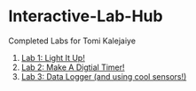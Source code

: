 # Interactive-Lab-Hub

Completed Labs for Tomi Kalejaiye
1. [Lab 1: Light It Up!](https://github.com/TomiKalejaiye/IDD-Fa18-Lab1)
2. [Lab 2: Make A Digtial Timer!](https://github.com/TomiKalejaiye/IDD-Fa19-Lab2)
3. [Lab 3: Data Logger (and using cool sensors!)](https://github.com/TomiKalejaiye/IDD-Fa19-Lab3)
